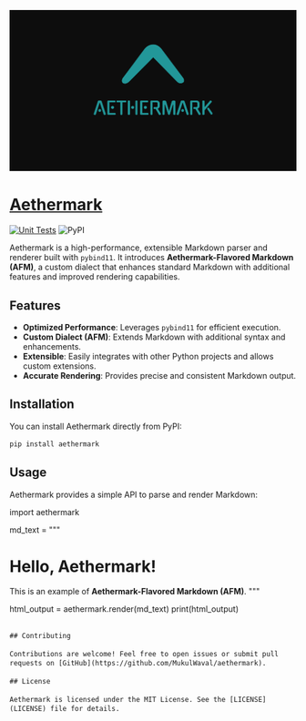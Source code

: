 ![Aethermark](/favicon.png)

# [Aethermark](https://mukulwaval.github.io/aethermark-docs/)

[![Unit Tests](https://github.com/MukulWaval/aethermark/actions/workflows/test.yml/badge.svg)](https://github.com/MukulWaval/aethermark/actions/workflows/test.yml)
![PyPI](https://img.shields.io/pypi/v/aethermark)

Aethermark is a high-performance, extensible Markdown parser and renderer built with `pybind11`. It introduces **Aethermark-Flavored Markdown (AFM)**, a custom dialect that enhances standard Markdown with additional features and improved rendering capabilities.

## Features

- **Optimized Performance**: Leverages `pybind11` for efficient execution.
- **Custom Dialect (AFM)**: Extends Markdown with additional syntax and enhancements.
- **Extensible**: Easily integrates with other Python projects and allows custom extensions.
- **Accurate Rendering**: Provides precise and consistent Markdown output.

## Installation

You can install Aethermark directly from PyPI:

```sh
pip install aethermark
```

## Usage

Aethermark provides a simple API to parse and render Markdown:

import aethermark

md_text = """

# Hello, Aethermark!

This is an example of **Aethermark-Flavored Markdown (AFM)**.
"""

html_output = aethermark.render(md_text)
print(html_output)

```

## Contributing

Contributions are welcome! Feel free to open issues or submit pull requests on [GitHub](https://github.com/MukulWaval/aethermark).

## License

Aethermark is licensed under the MIT License. See the [LICENSE](LICENSE) file for details.
```
